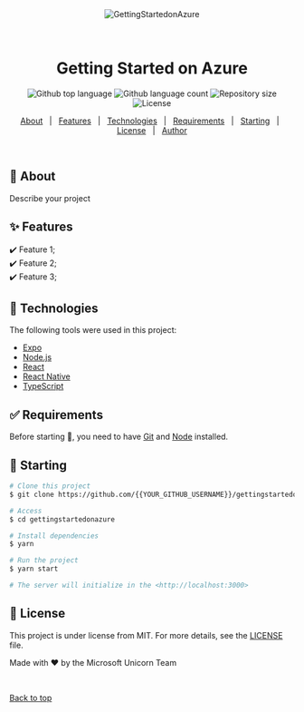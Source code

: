<div align="center" id="top"> 
  <img src="./.github/app.gif" alt="GettingStartedonAzure" />

  &#xa0;

  <!-- <a href="https://gettingstartedonazure.netlify.app">Demo</a> -->
</div>

<h1 align="center">Getting Started on Azure</h1>

<p align="center">
  <img alt="Github top language" src="https://img.shields.io/github/languages/top/{{YOUR_GITHUB_USERNAME}}/gettingstartedonazure?color=56BEB8">

  <img alt="Github language count" src="https://img.shields.io/github/languages/count/{{YOUR_GITHUB_USERNAME}}/gettingstartedonazure?color=56BEB8">

  <img alt="Repository size" src="https://img.shields.io/github/repo-size/{{YOUR_GITHUB_USERNAME}}/gettingstartedonazure?color=56BEB8">

  <img alt="License" src="https://img.shields.io/github/license/{{YOUR_GITHUB_USERNAME}}/gettingstartedonazure?color=56BEB8">

  <!-- <img alt="Github issues" src="https://img.shields.io/github/issues/{{YOUR_GITHUB_USERNAME}}/gettingstartedonazure?color=56BEB8" /> -->

  <!-- <img alt="Github forks" src="https://img.shields.io/github/forks/{{YOUR_GITHUB_USERNAME}}/gettingstartedonazure?color=56BEB8" /> -->

  <!-- <img alt="Github stars" src="https://img.shields.io/github/stars/{{YOUR_GITHUB_USERNAME}}/gettingstartedonazure?color=56BEB8" /> -->
</p>

<!-- Status -->

<!-- <h4 align="center"> 
	🚧  GettingStartedonAzure 🚀 Under construction...  🚧
</h4> 

<hr> -->

<p align="center">
  <a href="#dart-about">About</a> &#xa0; | &#xa0; 
  <a href="#sparkles-features">Features</a> &#xa0; | &#xa0;
  <a href="#rocket-technologies">Technologies</a> &#xa0; | &#xa0;
  <a href="#white_check_mark-requirements">Requirements</a> &#xa0; | &#xa0;
  <a href="#checkered_flag-starting">Starting</a> &#xa0; | &#xa0;
  <a href="#memo-license">License</a> &#xa0; | &#xa0;
  <a href="https://github.com/{{YOUR_GITHUB_USERNAME}}" target="_blank">Author</a>
</p>

<br>

## :dart: About ##

Describe your project

## :sparkles: Features ##

:heavy_check_mark: Feature 1;\
:heavy_check_mark: Feature 2;\
:heavy_check_mark: Feature 3;

## :rocket: Technologies ##

The following tools were used in this project:

- [Expo](https://expo.io/)
- [Node.js](https://nodejs.org/en/)
- [React](https://pt-br.reactjs.org/)
- [React Native](https://reactnative.dev/)
- [TypeScript](https://www.typescriptlang.org/)

## :white_check_mark: Requirements ##

Before starting :checkered_flag:, you need to have [Git](https://git-scm.com) and [Node](https://nodejs.org/en/) installed.

## :checkered_flag: Starting ##

```bash
# Clone this project
$ git clone https://github.com/{{YOUR_GITHUB_USERNAME}}/gettingstartedonazure

# Access
$ cd gettingstartedonazure

# Install dependencies
$ yarn

# Run the project
$ yarn start

# The server will initialize in the <http://localhost:3000>
```

## :memo: License ##

This project is under license from MIT. For more details, see the [LICENSE](LICENSE.md) file.


Made with :heart: by the Microsoft Unicorn Team</a>

&#xa0;

<a href="#top">Back to top</a>
